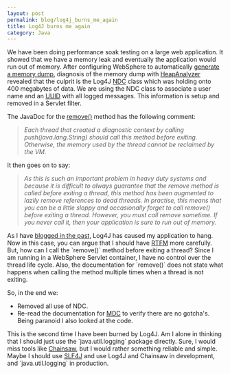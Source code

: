 ```yaml
---
layout: post
permalink: blog/log4j_burns_me_again
title: Log4J burns me again
category: Java
---
```


<p>
We have been doing performance soak testing on a large web application. It showed that we have a memory leak and eventually the application would run out of memory. After configuring WebSphere to automatically <a href="http://www.performancewiki.com/memory-leak-analysis.html">generate a memory dump</a>, diagnosis of the memory dump with <a href="http://www.alphaworks.ibm.com/tech/heapanalyzer">HeapAnalyzer</a> revealed that the culprit is the Log4J <a href="http://logging.apache.org/log4j/docs/api/org/apache/log4j/NDC.html">NDC</a> class which was holding onto 400 megabytes of data. We are using the NDC class to associate a user name and an <a href="http://en.wikipedia.org/wiki/UUID">UUID</a> with all logged messages. This information is setup and removed in a Servlet filter.

</p>
<p>
The JavaDoc for the <a href="http://logging.apache.org/log4j/docs/api/org/apache/log4j/NDC.html#remove()">remove()</a> method has the following comment:

</p>
<blockquote>
<p>
<i>
Each thread that created a diagnostic context by calling push(java.lang.String) should call this method before exiting. Otherwise, the memory used by the thread cannot be reclaimed by the VM.
</i>

</p>
</blockquote>
<p>
It then goes on to say:

</p>
<blockquote>
<p>
<i>
As this is such an important problem in heavy duty systems and because it is difficult to always guarantee that the remove method is called before exiting a thread, this method has been augmented to lazily remove references to dead threads. In practise, this means that you can be a little sloppy and occasionally forget to call remove() before exiting a thread. However, you must call remove sometime. If you never call it, then your application is sure to run out of memory.
</i>

</p>
</blockquote>
<p>
As I have <a href="../log4j_hangs_my_application/">blogged in the past</a>, Log4J has caused my application to hang. Now in this case, you can argue that I should have <a href="http://www.readthefuckingmanual.com/">RTFM</a> more carefully. But, how can I call the `remove()` method before exiting a thread? Since I am running in a WebSphere Servlet container, I have no control over the thread life cycle. Also, the documentation for `remove()` does not state what happens when calling the method multiple times when a thread is not exiting.

</p>
<p>
So, in the end we:

</p>
<ul>
<li>
Removed all use of NDC.

</li>
<li>
Re-read the documentation for <a href="http://logging.apache.org/log4j/docs/api/org/apache/log4j/MDC.html">MDC</a> to verify there are no gotcha's. Being paranoid I also looked at the code.

</li>
</ul>
<p>
This is the second time I have been burned by Log4J. Am I alone in thinking that I should just use the `java.util.logging` package directly. Sure, I would miss tools like <a href="http://logging.apache.org/log4j/docs/chainsaw.html">Chainsaw</a>, but I would rather something reliable and simple. Maybe I should use <a href="http://www.slf4j.org/">SLF4J</a> and use Log4J and Chainsaw in development, and `java.util.logging` in production.

</p>
